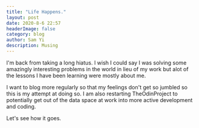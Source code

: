 ```yaml
---
title: "Life Happens."
layout: post
date: 2020-8-6 22:57
headerImage: false
category: blog
author: Sam Yi
description: Musing
---
```


I'm back from taking a long hiatus. I wish I could say I was solving some amazingly interesting problems in the world in lieu of my work but alot of the lessons I have been learning were mostly about me.

I want to blog more regularly so that my feelings don't get so jumbled so this is my attempt at doing so. I am also restarting TheOdinProject to potentially get out of the data space at work into more active development and coding.

Let's see how it goes.